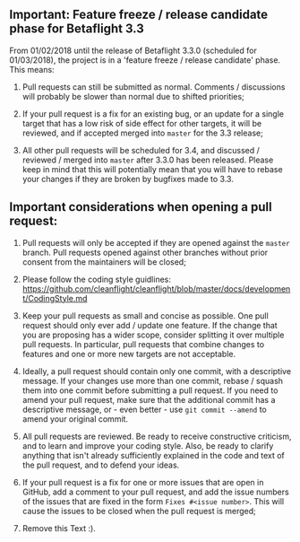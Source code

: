 ## Important: Feature freeze / release candidate phase for Betaflight 3.3

From 01/02/2018 until the release of Betaflight 3.3.0 (scheduled for 01/03/2018), the project is in a 'feature freeze / release candidate' phase. This means:

1. Pull requests can still be submitted as normal. Comments / discussions will probably be slower than normal due to shifted priorities;

2. If your pull request is a fix for an existing bug, or an update for a single target that has a low risk of side effect for other targets, it will be reviewed, and if accepted merged into `master` for the 3.3 release;

3. All other pull requests will be scheduled for 3.4, and discussed / reviewed / merged into `master` after 3.3.0 has been released. Please keep in mind that this will potentially mean that you will have to rebase your changes if they are broken by bugfixes made to 3.3.


## Important considerations when opening a pull request:

1. Pull requests will only be accepted if they are opened against the `master` branch. Pull requests opened against other branches without prior consent from the maintainers will be closed;

2. Please follow the coding style guidlines: https://github.com/cleanflight/cleanflight/blob/master/docs/development/CodingStyle.md

3. Keep your pull requests as small and concise as possible. One pull request should only ever add / update one feature. If the change that you are proposing has a wider scope, consider splitting it over multiple pull requests. In particular, pull requests that combine changes to features and one or more new targets are not acceptable.

4. Ideally, a pull request should contain only one commit, with a descriptive message. If your changes use more than one commit, rebase / squash them into one commit before submitting a pull request. If you need to amend your pull request, make sure that the additional commit has a descriptive message, or - even better - use `git commit --amend` to amend your original commit.

5. All pull requests are reviewed. Be ready to receive constructive criticism, and to learn and improve your coding style. Also, be ready to clarify anything that isn't already sufficiently explained in the code and text of the pull request, and to defend your ideas.

6. If your pull request is a fix for one or more issues that are open in GitHub, add a comment to your pull request, and add the issue numbers of the issues that are fixed in the form `Fixes #<issue number>`. This will cause the issues to be closed when the pull request is merged;

7. Remove this Text :).
